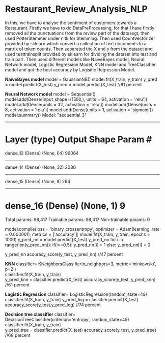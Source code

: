 # Restaurant_Review_Analysis_NLP

In this, we have to analyse the sentiment of customers towards a Restaurant.
Firstly we have to do DataPreProcessing, for that I have firstly removed all the punctuations from the review part of the datasegt, then used PotterStemmer under nltk for Stemming.
Then used CountVectorizer provided by sklearn which convert a collection of text documents to a matrix of token counts. 
Then separated the X and y from the dataset and used testtrainsplit provided by sklearn for dividing the dataset into test and train part.
Then used different models like NaiveBayes model, Neural Network model, Logistic Regression Model, KNN model and TreeClassifier model and got the best accuracy by Logisitic Regression Model.

**NaiveBayes model**
model = GaussianNB()
model.fit(X_train, y_train)
y_pred = model.predict(X_test)
y_pred = model.predict(X_test)     //61 percent

**Neural Network model**
model = Sequential()
model.add(Dense(input_shape=(1500,), units = 64, activation = 'relu'))
model.add(Dense(units = 32, activation = 'relu'))
model.add(Dense(units = 8, activation = 'relu'))
model.add(Dense(units = 1, activation = 'sigmoid'))
model.summary()
Model: "sequential_3"
_________________________________________________________________
Layer (type)                 Output Shape              Param #   
=================================================================
dense_13 (Dense)             (None, 64)                96064     
_________________________________________________________________
dense_14 (Dense)             (None, 32)                2080      
_________________________________________________________________
dense_15 (Dense)             (None, 8)                 264       
_________________________________________________________________
dense_16 (Dense)             (None, 1)                 9         
=================================================================
Total params: 98,417
Trainable params: 98,417
Non-trainable params: 0

model.compile(loss = 'binary_crossentropy', optimizer = Adam(learning_rate = 0.000001), metrics = ['accuracy'])
model.fit(X_train, y_train, epochs = 1000)
y_pred_nn = model.predict(X_test)
y_pred_nn
for i in range(len(y_pred_nn)):
    if(i>=0.5):
        y_pred_nn[i] = 1
    else:
        y_pred_nn[i] = 0
        
y_pred_nn 
accuracy_score(y_test, y_pred_nn)  //47 percent

**KNN**
classifier= KNeighborsClassifier(n_neighbors=3, metric='minkowski', p=2 )  
classifier.fit(X_train, y_train)  
y_pred_knn = classifier.predict(X_test)
accuracy_score(y_test, y_pred_knn)  //61 percent


**Logistic Regression**
classifier= LogisticRegression(random_state=49)  
classifier.fit(X_train, y_train) 
y_pred_log = classifier.predict(X_test)
accuracy_score(y_test,y_pred_log)  //74 percent


**Decision tree classifier**
classifier= DecisionTreeClassifier(criterion='entropy', random_state=49)  
classifier.fit(X_train, y_train)  
y_pred_tree = classifier.predict(X_test)
accuracy_score(y_test, y_pred_tree)   //68 percent
